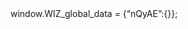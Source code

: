 <!DOCTYPE html><html lang=“en” itemscope itemtype="http://schema.org/WebPage“><head><meta charset=“utf-8”><script nonce=“h9f8NkHrqSj7Y52jVDnqng”>var DOCS_timing={}; DOCS_timing[‘sl’]=new Date().getTime();</script><script nonce=“h9f8NkHrqSj7Y52jVDnqng”>function DumpException(e) {throw e;}</script><script data-id="gd" nonce=“h9f8NkHrqSj7Y52jVDnqng”>window.WIZ_global_data = {“nQyAE”:{}};</script><script nonce=“h9f8NkHrqSj7Y52jVDnqng”>docs_flag_initialData={“atari-emtpr”:false,“atari-ebidm”:true,“atari-ebids”:true,“atari-eibrm”:false,“docs-text-elei”:false,“docs-text-usc”:true,“atari-bae”:false,“docs-text-emtps”:true,“docs-text-etsrdpn”:false,“docs-text-etsrds”:false,“docs-text-endes”:false,“docs-text-escpv”:true,“docs-text-ecfs”:false,“docs-text-ecis”:false,“docs-text-eectfs”:false,“docs-text-edctzs”:true,“docs-text-eetxpc”:false,“docs-text-eetxp”:false,“docs-text-ertkmcp”:true,“docs-text-ettctvs”:false,“docs-text-ettts”:false,“docs-text-escoubs”:false,“docs-text-escivs”:false,“docs-text-escitrbs”:false,“docs-text-ecgvd”:false,“docs-text-esbbcts”:true,“docs-text-etccdts”:false,“docs-text-etcchrs”:false,“docs-text-etctrs”:false,“docs-text-eltbbs”:false,“docs-text-ecltts”:false,“docs-text-elaiabbs”:false,“docs-text-etb”:false,“docs-text-esbefr”:false,“docs-text-ipi”:false,“docs-etshc”:false,“docs-text-tbcb”:2.0E7,“docs-efsmsdl”:false,“docs-text-etof”:false,“docs-text-ehlb”:false,“docs-text-epa”:true,“docs-text-dwit”:false,“docs-text-elawp”:false,“docs-eec”:false,“docs-ecot”:"",“docs-text-enbcr”:false,“docs-sup”:"",“umss”:false,“docs-eldi”:false,“docs-dli”:false,“docs-liap”:"/logImpressions",“ilcm”:{“eui”:“AHKXmL3iExSOr2PpFBeWP5NJ2CAe1p7lIP6f0zvs5Qr-V9iifhmC_CK0KoHPdSEXApQvqfY9MiaJ”,“je”:1,“sstu”:1725479606815541,“si”:“CLaWoLiIqogDFfO8IwAd1wMdFQ”,“gsc”:null,“ei”:[5703839,5704621,5706832,5706836,5707711,5737784,5737800,5738513,5738529,5740798,5740814,5743108,5743124,5747261,5748013,5748029,5752678,5752694,5753313,5753329,5754213,5754229,5755080,5755096,5758807,5758823,5762243,5762259,5764252,5764268,5765535,5765551,5766761,5766777,5767835,5767851,5773662,5773678,5774331,5774347,5774836,5774852,5776501,5776517,5784931,5784947,5784951,5784967,5791766,5791782,5796135,5796151,5796457,5796473,5797275,5797291,5798980,5798996,14101306,14101502,14101510,14101534,49372435,49372443,49375314,49375322,49472063,49472071,49622823,49622831,49623173,49623181,49643568,49643576,49644015,49644023,49769337,49769345,49822921,49822929,49823164,49823172,49833462,49833470,49842855,49842863,49924706,49924714,50221720,50221728,50266222,50266230,50273528,50273536,50297076,50297084,50297426,50297434,50498907,50498915,50529103,50529111,50586962,50586970,70971256,70971264,71038255,71038263,71079938,71079946,71085241,71085249,71185170,71185178,71197826,71197834,71238946,71238954,71252297,71252305,71289146,71289154,71387889,71387897,71429507,71429515,71473301,71473309,71478200,71478208,71478589,71478597,71528597,71528605,71530083,71530091,71532749,71532757,71533361,71533377,71544834,71544842,71545513,71545521,71546425,71546433,71554472,71554480,71560069,71560077,71560457,71560465,71561541,71561549,71573870,71573878,71592490,71592498,71612837,71612845,71652641,71658040,71658048,71659813,71659821,71689860,71689868,71720760,71721087,71721095,71732098,71732106,71733073,71733081,71798420,71798436,71798440,71798456,71868050,71868058,71897704,71897712,71897827,71897835,71924351,71924359,71928046,71928054,71960540,71960548,71961126,71961134,94327661,94327669,94351507,94351515,94353368,94353376,94397741,94397749,94413597,94413605,94415365,94415373,94427697,94427705,94434257,94434265,94435578,94435586,94479346,94489848,94489856,94502654,94502662,94507744,94507752,94518793,94518801,94526768,94526776,94597639,94597647,94630911,94661802,94661810,94707424,94707432,94784571,94784579,94887682,94913439,94913447,94929200,94929208,94931531,94931539,94942490,94942498,95087186,95087194,95087217,95087225,95092002,95092010,95112873,95112881,95118561,95118569,95234871,95234879,95251262,95251270,95266740,95266748,95270945,95270953,95286373,95286381,95314802,95314810,99310979,99310987,99368792,99368800,99402331,99402339],“crc”:0,“cvi”:[]},“docs-ccdil”:false,“docs-eil”:true,“info_params”:{“token”:“AHL0AtKddAksPBJw2bHAK-dRpBCmlcjq3g:1725479606705”},“buildLabel”:“editors.sites-viewer-frontend_20240827.02_p0”,“docs-show_debug_info”:false,“atari-jefp”:"//view/jserror",“docs-jern”:“view”,“atari-rhpp”:"//view",“docs-ecuach”:false,“docs-cclt”:2033,“docs-ecci”:true,“docs-esi”:false,“docs-efypr”:true,“docs-eyprp”:true}; docs_flag_cek= null ; if (window[‘DOCS_timing’]) {DOCS_timing[‘ifdld’]=new Date().getTime();}</script><meta name=“viewport” content=“width=device-width, initial-scale=1”><meta http-equiv=“X-UA-Compatible” content=“IE=edge”><meta name=“referrer” content=“strict-origin-when-cross-origin”><link rel=“icon” href="https://ssl.gstatic.com/atari/images/public/favicon.ico“><meta property=“og:title” content=“Celestial Realm - README Installer Documentation”><meta property=“og:type” content=“website”><meta property=“og:url” content=”https://sites.google.com/view/celestialrealm/readme-installer-documentation"><meta property=“og:description” content="Overview of Files
